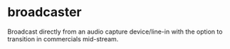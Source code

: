 # broadcaster
Broadcast directly from an audio capture device/line-in with the option to transition in commercials mid-stream.
